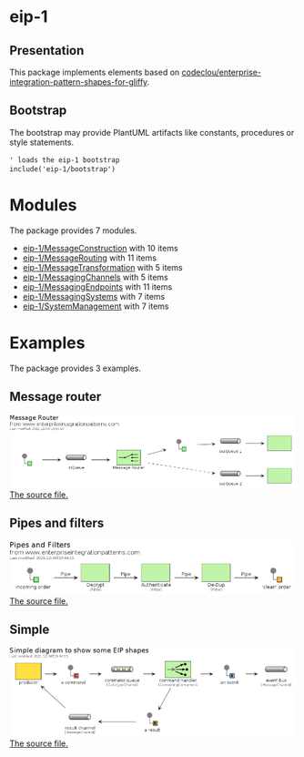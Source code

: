 # eip-1

## Presentation
This package implements elements based on [codeclou/enterprise-integration-pattern-shapes-for-gliffy](https://github.com/codeclou/enterprise-integration-pattern-shapes-for-gliffy).

## Bootstrap

The bootstrap may provide PlantUML artifacts like constants, procedures or style statements.

```plantuml
' loads the eip-1 bootstrap
include('eip-1/bootstrap')
```



# Modules

The package provides 7 modules.

- [eip-1/MessageConstruction](../eip-1/MessageConstruction/README.md) with 10 items
- [eip-1/MessageRouting](../eip-1/MessageRouting/README.md) with 11 items
- [eip-1/MessageTransformation](../eip-1/MessageTransformation/README.md) with 5 items
- [eip-1/MessagingChannels](../eip-1/MessagingChannels/README.md) with 5 items
- [eip-1/MessagingEndpoints](../eip-1/MessagingEndpoints/README.md) with 11 items
- [eip-1/MessagingSystems](../eip-1/MessagingSystems/README.md) with 7 items
- [eip-1/SystemManagement](../eip-1/SystemManagement/README.md) with 7 items



# Examples

The package provides 3 examples.

## Message router

![Message router](../eip-1/message_router.png)<br>
[The source file.](../eip-1/message_router.puml)

## Pipes and filters

![Pipes and filters](../eip-1/pipes_and_filters.png)<br>
[The source file.](../eip-1/pipes_and_filters.puml)

## Simple

![Simple](../eip-1/simple.png)<br>
[The source file.](../eip-1/simple.puml)



